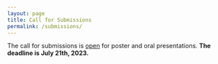 ```yaml
---
layout: page
title: Call for Submissions
permalink: /submissions/
---
```


The call for submissions is [open](https://forms.gle/LhxMumZTSoC9nZYC7) for poster and oral presentations. **The deadline is July 21th, 2023.**
